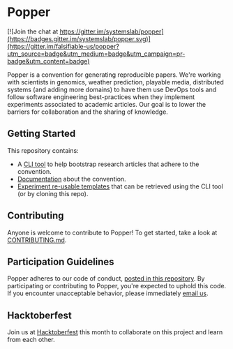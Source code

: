 # Popper

[![Join the chat at https://gitter.im/systemslab/popper](https://badges.gitter.im/systemslab/popper.svg)](https://gitter.im/falsifiable-us/popper?utm_source=badge&utm_medium=badge&utm_campaign=pr-badge&utm_content=badge)

Popper is a convention for generating reproducible papers. We're working with scientists in genomics, weather prediction, playable media, distributed systems (and adding more domains) to have them use DevOps tools and follow software engineering best-practices when they implement experiments associated to academic articles. Our goal is to lower the barriers for collaboration and the sharing of knowledge.

## Getting Started

This repository contains:

  * A [CLI tool](popper/) to help bootstrap research articles that 
    adhere to the convention.
  * [Documentation](http://popper.readthedocs.io/en/latest/) about the 
    convention.
  * [Experiment re-usable templates](templates/) that can be retrieved using the
    CLI tool (or by cloning this repo).

## Contributing

Anyone is welcome to contribute to Popper! To get started, take a look at [CONTRIBUTING.md](CONTRIBUTING.md).

## Participation Guidelines

Popper adheres to our code of conduct, [posted in this repository](CODE_OF_CONDUCT.md). By participating or contributing to Popper, you're expected to uphold this code. If you encounter unacceptable behavior, please immediately [email us](mailto:ivo@cs.ucsc.edu).

## Hacktoberfest

Join us at [Hacktoberfest](https://hacktoberfest.digitalocean.com/) this month to collaborate on this project and learn from each other.